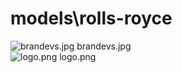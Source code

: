 <h1>models\rolls-royce</h1>
<div class="container text-center">
<div class="row">
<div class="col col-lg-2 col-6">
<img src="https://media.evkx.net/multimedia/models/rolls-royce/brandevs_xst.jpg" class="img-thumbnail" alt="brandevs.jpg">
brandevs.jpg
</div>
<div class="col col-lg-2 col-6">
<img src="https://media.evkx.net/multimedia/models/rolls-royce/logo_xst.png" class="img-thumbnail" alt="logo.png">
logo.png
</div>
</div>
</div>
